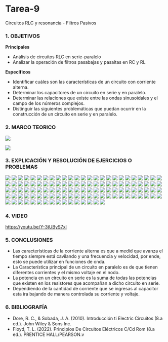 # Tarea-9
Circuitos RLC y resonancia - Filtros Pasivos

### 1. OBJETIVOS

**Principales**
- Análisis de circuitos RLC en serie-paralelo
- Analizar la operación de filtros pasabajas y pasaltas en RC y RL


**Específicos**

- Identificar cuáles son las características de un circuito con corriente alterna.
- Determinar los capacitores de un circuito en serie y en paralelo.
- Determinar las relaciones que existe entre las ondas sinusoidales y el campo de los números complejos.
- Distinguir las siguientes problemáticas que puedan ocurrir en la construcción de un circuito en serie y en paralelo.

### 2. MARCO TEORICO
![](https://innovacionumh.es/Proyectos/P_19/Tema_3/images/pic236.jpg)

![](https://2.bp.blogspot.com/-7sCqEnBX6Uc/WuppbgSmgII/AAAAAAAAFEQ/LNaSpClwoA03EQ8XjRvAYGtnpesHsj9XwCLcBGAs/s280/IMPEDANCIA%2B4.bmp)

### 3. EXPLICACIÓN Y RESOLUCIÓN DE EJERCICIOS O PROBLEMAS

![](https://github.com/SanchezMaiAndresSebastian/Tarea-8/blob/main/Fotos/Tarea%208%20-%20Fund.%20de%20Circuitos%202022-01.png)
![](https://github.com/SanchezMaiAndresSebastian/Tarea-8/blob/main/Fotos/Tarea%208%20-%20Fund.%20de%20Circuitos%202022-02.png)
![](https://github.com/SanchezMaiAndresSebastian/Tarea-8/blob/main/Fotos/Tarea%208%20-%20Fund.%20de%20Circuitos%202022-03.png)
![](https://github.com/SanchezMaiAndresSebastian/Tarea-8/blob/main/Fotos/Tarea%208%20-%20Fund.%20de%20Circuitos%202022-04.png)
![](https://github.com/SanchezMaiAndresSebastian/Tarea-8/blob/main/Fotos/Tarea%208%20-%20Fund.%20de%20Circuitos%202022-05.png)
![](https://github.com/SanchezMaiAndresSebastian/Tarea-8/blob/main/Fotos/Tarea%208%20-%20Fund.%20de%20Circuitos%202022-06.png)
![](https://github.com/SanchezMaiAndresSebastian/Tarea-8/blob/main/Fotos/Tarea%208%20-%20Fund.%20de%20Circuitos%202022-07.png)
![](https://github.com/SanchezMaiAndresSebastian/Tarea-8/blob/main/Fotos/Tarea%208%20-%20Fund.%20de%20Circuitos%202022-08.png)
![](https://github.com/SanchezMaiAndresSebastian/Tarea-8/blob/main/Fotos/Tarea%208%20-%20Fund.%20de%20Circuitos%202022-09.png)
![](https://github.com/SanchezMaiAndresSebastian/Tarea-8/blob/main/Fotos/Tarea%208%20-%20Fund.%20de%20Circuitos%202022-10.png)
![](https://github.com/SanchezMaiAndresSebastian/Tarea-8/blob/main/Fotos/Tarea%208%20-%20Fund.%20de%20Circuitos%202022-11.png)
![](https://github.com/SanchezMaiAndresSebastian/Tarea-8/blob/main/Fotos/Tarea%208%20-%20Fund.%20de%20Circuitos%202022-12.png)
![](https://github.com/SanchezMaiAndresSebastian/Tarea-8/blob/main/Fotos/Tarea%208%20-%20Fund.%20de%20Circuitos%202022-13.png)
![](https://github.com/SanchezMaiAndresSebastian/Tarea-8/blob/main/Fotos/Tarea%208%20-%20Fund.%20de%20Circuitos%202022-14.png)
![](https://github.com/SanchezMaiAndresSebastian/Tarea-8/blob/main/Fotos/Tarea%208%20-%20Fund.%20de%20Circuitos%202022-15.png)
![](https://github.com/SanchezMaiAndresSebastian/Tarea-8/blob/main/Fotos/Tarea%208%20-%20Fund.%20de%20Circuitos%202022-16.png)
![](https://github.com/SanchezMaiAndresSebastian/Tarea-8/blob/main/Fotos/Tarea%208%20-%20Fund.%20de%20Circuitos%202022-17.png)
![](https://github.com/SanchezMaiAndresSebastian/Tarea-8/blob/main/Fotos/Tarea%208%20-%20Fund.%20de%20Circuitos%202022-18.png)
![](https://github.com/SanchezMaiAndresSebastian/Tarea-8/blob/main/Fotos/Tarea%208%20-%20Fund.%20de%20Circuitos%202022-19.png)
![](https://github.com/SanchezMaiAndresSebastian/Tarea-8/blob/main/Fotos/Tarea%208%20-%20Fund.%20de%20Circuitos%202022-20.png)
![](https://github.com/SanchezMaiAndresSebastian/Tarea-8/blob/main/Fotos/Tarea%208%20-%20Fund.%20de%20Circuitos%202022-21.png)
![](https://github.com/SanchezMaiAndresSebastian/Tarea-8/blob/main/Fotos/Tarea%208%20-%20Fund.%20de%20Circuitos%202022-22.png)
![](https://github.com/SanchezMaiAndresSebastian/Tarea-8/blob/main/Fotos/Tarea%208%20-%20Fund.%20de%20Circuitos%202022-23.png)
![](https://github.com/SanchezMaiAndresSebastian/Tarea-8/blob/main/Fotos/Tarea%208%20-%20Fund.%20de%20Circuitos%202022-24.png)
![](https://github.com/SanchezMaiAndresSebastian/Tarea-8/blob/main/Fotos/Tarea%208%20-%20Fund.%20de%20Circuitos%202022-25.png)
![](https://github.com/SanchezMaiAndresSebastian/Tarea-8/blob/main/Fotos/Tarea%208%20-%20Fund.%20de%20Circuitos%202022-26.png)
![](https://github.com/SanchezMaiAndresSebastian/Tarea-8/blob/main/Fotos/Tarea%208%20-%20Fund.%20de%20Circuitos%202022-27.png)
![](https://github.com/SanchezMaiAndresSebastian/Tarea-8/blob/main/Fotos/Tarea%208%20-%20Fund.%20de%20Circuitos%202022-28.png)
![](https://github.com/SanchezMaiAndresSebastian/Tarea-8/blob/main/Fotos/Tarea%208%20-%20Fund.%20de%20Circuitos%202022-29.png)
![](https://github.com/SanchezMaiAndresSebastian/Tarea-8/blob/main/Fotos/Tarea%208%20-%20Fund.%20de%20Circuitos%202022-10.png)
![](https://github.com/SanchezMaiAndresSebastian/Tarea-8/blob/main/Fotos/Tarea%208%20-%20Fund.%20de%20Circuitos%202022-11.png)
![](https://github.com/SanchezMaiAndresSebastian/Tarea-8/blob/main/Fotos/Tarea%208%20-%20Fund.%20de%20Circuitos%202022-12.png)
![](https://github.com/SanchezMaiAndresSebastian/Tarea-8/blob/main/Fotos/Tarea%208%20-%20Fund.%20de%20Circuitos%202022-13.png)
![](https://github.com/SanchezMaiAndresSebastian/Tarea-8/blob/main/Fotos/Tarea%208%20-%20Fund.%20de%20Circuitos%202022-14.png)
![](https://github.com/SanchezMaiAndresSebastian/Tarea-8/blob/main/Fotos/Tarea%208%20-%20Fund.%20de%20Circuitos%202022-15.png)
![](https://github.com/SanchezMaiAndresSebastian/Tarea-8/blob/main/Fotos/Tarea%208%20-%20Fund.%20de%20Circuitos%202022-16.png)
![](https://github.com/SanchezMaiAndresSebastian/Tarea-8/blob/main/Fotos/Tarea%208%20-%20Fund.%20de%20Circuitos%202022-17.png)
![](https://github.com/SanchezMaiAndresSebastian/Tarea-8/blob/main/Fotos/Tarea%208%20-%20Fund.%20de%20Circuitos%202022-18.png)
![](https://github.com/SanchezMaiAndresSebastian/Tarea-8/blob/main/Fotos/Tarea%208%20-%20Fund.%20de%20Circuitos%202022-19.png)
![](https://github.com/SanchezMaiAndresSebastian/Tarea-8/blob/main/Fotos/Tarea%208%20-%20Fund.%20de%20Circuitos%202022-20.png)
![](https://github.com/SanchezMaiAndresSebastian/Tarea-8/blob/main/Fotos/Tarea%208%20-%20Fund.%20de%20Circuitos%202022-21.png)
![](https://github.com/SanchezMaiAndresSebastian/Tarea-8/blob/main/Fotos/Tarea%208%20-%20Fund.%20de%20Circuitos%202022-22.png)
![](https://github.com/SanchezMaiAndresSebastian/Tarea-8/blob/main/Fotos/Tarea%208%20-%20Fund.%20de%20Circuitos%202022-23.png)
![](https://github.com/SanchezMaiAndresSebastian/Tarea-8/blob/main/Fotos/Tarea%208%20-%20Fund.%20de%20Circuitos%202022-24.png)
![](https://github.com/SanchezMaiAndresSebastian/Tarea-8/blob/main/Fotos/Tarea%208%20-%20Fund.%20de%20Circuitos%202022-25.png)
![](https://github.com/SanchezMaiAndresSebastian/Tarea-8/blob/main/Fotos/Tarea%208%20-%20Fund.%20de%20Circuitos%202022-26.png)
![](https://github.com/SanchezMaiAndresSebastian/Tarea-8/blob/main/Fotos/Tarea%208%20-%20Fund.%20de%20Circuitos%202022-27.png)
![](https://github.com/SanchezMaiAndresSebastian/Tarea-8/blob/main/Fotos/Tarea%208%20-%20Fund.%20de%20Circuitos%202022-28.png)
![](https://github.com/SanchezMaiAndresSebastian/Tarea-8/blob/main/Fotos/Tarea%208%20-%20Fund.%20de%20Circuitos%202022-29.png)
![](https://github.com/SanchezMaiAndresSebastian/Tarea-8/blob/main/Fotos/Tarea%208%20-%20Fund.%20de%20Circuitos%202022-30.png)
![](https://github.com/SanchezMaiAndresSebastian/Tarea-8/blob/main/Fotos/Tarea%208%20-%20Fund.%20de%20Circuitos%202022-31.png)
![](https://github.com/SanchezMaiAndresSebastian/Tarea-8/blob/main/Fotos/Tarea%208%20-%20Fund.%20de%20Circuitos%202022-32.png)
![](https://github.com/SanchezMaiAndresSebastian/Tarea-8/blob/main/Fotos/Tarea%208%20-%20Fund.%20de%20Circuitos%202022-33.png)
![](https://github.com/SanchezMaiAndresSebastian/Tarea-8/blob/main/Fotos/Tarea%208%20-%20Fund.%20de%20Circuitos%202022-34.png)
![](https://github.com/SanchezMaiAndresSebastian/Tarea-8/blob/main/Fotos/Tarea%208%20-%20Fund.%20de%20Circuitos%202022-35.png)
![](https://github.com/SanchezMaiAndresSebastian/Tarea-8/blob/main/Fotos/Tarea%208%20-%20Fund.%20de%20Circuitos%202022-36.png)
![](https://github.com/SanchezMaiAndresSebastian/Tarea-8/blob/main/Fotos/Tarea%208%20-%20Fund.%20de%20Circuitos%202022-37.png)
![](https://github.com/SanchezMaiAndresSebastian/Tarea-8/blob/main/Fotos/Tarea%208%20-%20Fund.%20de%20Circuitos%202022-38.png)
![](https://github.com/SanchezMaiAndresSebastian/Tarea-8/blob/main/Fotos/Tarea%208%20-%20Fund.%20de%20Circuitos%202022-39.png)
![](https://github.com/SanchezMaiAndresSebastian/Tarea-8/blob/main/Fotos/Tarea%208%20-%20Fund.%20de%20Circuitos%202022-40.png)
![](https://github.com/SanchezMaiAndresSebastian/Tarea-8/blob/main/Fotos/Tarea%208%20-%20Fund.%20de%20Circuitos%202022-41.png)
![](https://github.com/SanchezMaiAndresSebastian/Tarea-8/blob/main/Fotos/Tarea%208%20-%20Fund.%20de%20Circuitos%202022-42.png)
![](https://github.com/SanchezMaiAndresSebastian/Tarea-8/blob/main/Fotos/Tarea%208%20-%20Fund.%20de%20Circuitos%202022-43.png)
![](https://github.com/SanchezMaiAndresSebastian/Tarea-8/blob/main/Fotos/Tarea%208%20-%20Fund.%20de%20Circuitos%202022-44.png)
![](https://github.com/SanchezMaiAndresSebastian/Tarea-8/blob/main/Fotos/Tarea%208%20-%20Fund.%20de%20Circuitos%202022-45.png)
![](https://github.com/SanchezMaiAndresSebastian/Tarea-8/blob/main/Fotos/Tarea%208%20-%20Fund.%20de%20Circuitos%202022-46.png)
![](https://github.com/SanchezMaiAndresSebastian/Tarea-8/blob/main/Fotos/Tarea%208%20-%20Fund.%20de%20Circuitos%202022-47.png)
![](https://github.com/SanchezMaiAndresSebastian/Tarea-8/blob/main/Fotos/Tarea%208%20-%20Fund.%20de%20Circuitos%202022-48.png)
![](https://github.com/SanchezMaiAndresSebastian/Tarea-8/blob/main/Fotos/Tarea%208%20-%20Fund.%20de%20Circuitos%202022-49.png)
![](https://github.com/SanchezMaiAndresSebastian/Tarea-8/blob/main/Fotos/Tarea%208%20-%20Fund.%20de%20Circuitos%202022-50.png)
![](https://github.com/SanchezMaiAndresSebastian/Tarea-8/blob/main/Fotos/Tarea%208%20-%20Fund.%20de%20Circuitos%202022-51.png)
![](https://github.com/SanchezMaiAndresSebastian/Tarea-8/blob/main/Fotos/Tarea%208%20-%20Fund.%20de%20Circuitos%202022-52.png)
![](https://github.com/SanchezMaiAndresSebastian/Tarea-8/blob/main/Fotos/Tarea%208%20-%20Fund.%20de%20Circuitos%202022-53.png)
![](https://github.com/SanchezMaiAndresSebastian/Tarea-8/blob/main/Fotos/Tarea%208%20-%20Fund.%20de%20Circuitos%202022-54.png)
![](https://github.com/SanchezMaiAndresSebastian/Tarea-8/blob/main/Fotos/Tarea%208%20-%20Fund.%20de%20Circuitos%202022-55.png)
![](https://github.com/SanchezMaiAndresSebastian/Tarea-8/blob/main/Fotos/Tarea%208%20-%20Fund.%20de%20Circuitos%202022-56.png)
![](https://github.com/SanchezMaiAndresSebastian/Tarea-8/blob/main/Fotos/Tarea%208%20-%20Fund.%20de%20Circuitos%202022-57.png)
![](https://github.com/SanchezMaiAndresSebastian/Tarea-8/blob/main/Fotos/Tarea%208%20-%20Fund.%20de%20Circuitos%202022-58.png)
![](https://github.com/SanchezMaiAndresSebastian/Tarea-8/blob/main/Fotos/Tarea%208%20-%20Fund.%20de%20Circuitos%202022-59.png)
![](https://github.com/SanchezMaiAndresSebastian/Tarea-8/blob/main/Fotos/Tarea%208%20-%20Fund.%20de%20Circuitos%202022-50.png)
![](https://github.com/SanchezMaiAndresSebastian/Tarea-8/blob/main/Fotos/Tarea%208%20-%20Fund.%20de%20Circuitos%202022-51.png)
![](https://github.com/SanchezMaiAndresSebastian/Tarea-8/blob/main/Fotos/Tarea%208%20-%20Fund.%20de%20Circuitos%202022-52.png)
![](https://github.com/SanchezMaiAndresSebastian/Tarea-8/blob/main/Fotos/Tarea%208%20-%20Fund.%20de%20Circuitos%202022-53.png)
![](https://github.com/SanchezMaiAndresSebastian/Tarea-8/blob/main/Fotos/Tarea%208%20-%20Fund.%20de%20Circuitos%202022-54.png)
![](https://github.com/SanchezMaiAndresSebastian/Tarea-8/blob/main/Fotos/Tarea%208%20-%20Fund.%20de%20Circuitos%202022-55.png)
![](https://github.com/SanchezMaiAndresSebastian/Tarea-8/blob/main/Fotos/Tarea%208%20-%20Fund.%20de%20Circuitos%202022-56.png)
![](https://github.com/SanchezMaiAndresSebastian/Tarea-8/blob/main/Fotos/Tarea%208%20-%20Fund.%20de%20Circuitos%202022-57.png)
![](https://github.com/SanchezMaiAndresSebastian/Tarea-8/blob/main/Fotos/Tarea%208%20-%20Fund.%20de%20Circuitos%202022-58.png)
![](https://github.com/SanchezMaiAndresSebastian/Tarea-8/blob/main/Fotos/Tarea%208%20-%20Fund.%20de%20Circuitos%202022-59.png)
![](https://github.com/SanchezMaiAndresSebastian/Tarea-8/blob/main/Fotos/Tarea%208%20-%20Fund.%20de%20Circuitos%202022-60.png)
![](https://github.com/SanchezMaiAndresSebastian/Tarea-8/blob/main/Fotos/Tarea%208%20-%20Fund.%20de%20Circuitos%202022-61.png)
![](https://github.com/SanchezMaiAndresSebastian/Tarea-8/blob/main/Fotos/Tarea%208%20-%20Fund.%20de%20Circuitos%202022-62.png)
![](https://github.com/SanchezMaiAndresSebastian/Tarea-8/blob/main/Fotos/Tarea%208%20-%20Fund.%20de%20Circuitos%202022-63.png)
![](https://github.com/SanchezMaiAndresSebastian/Tarea-8/blob/main/Fotos/Tarea%208%20-%20Fund.%20de%20Circuitos%202022-64.png)
![](https://github.com/SanchezMaiAndresSebastian/Tarea-8/blob/main/Fotos/Tarea%208%20-%20Fund.%20de%20Circuitos%202022-65.png)
![](https://github.com/SanchezMaiAndresSebastian/Tarea-8/blob/main/Fotos/Tarea%208%20-%20Fund.%20de%20Circuitos%202022-66.png)
![](https://github.com/SanchezMaiAndresSebastian/Tarea-8/blob/main/Fotos/Tarea%208%20-%20Fund.%20de%20Circuitos%202022-67.png)
![](https://github.com/SanchezMaiAndresSebastian/Tarea-8/blob/main/Fotos/Tarea%208%20-%20Fund.%20de%20Circuitos%202022-68.png)
![](https://github.com/SanchezMaiAndresSebastian/Tarea-8/blob/main/Fotos/Tarea%208%20-%20Fund.%20de%20Circuitos%202022-69.png)
![](https://github.com/SanchezMaiAndresSebastian/Tarea-8/blob/main/Fotos/Tarea%208%20-%20Fund.%20de%20Circuitos%202022-70.png)
![](https://github.com/SanchezMaiAndresSebastian/Tarea-8/blob/main/Fotos/Tarea%208%20-%20Fund.%20de%20Circuitos%202022-71.png)
![](https://github.com/SanchezMaiAndresSebastian/Tarea-8/blob/main/Fotos/Tarea%208%20-%20Fund.%20de%20Circuitos%202022-72.png)
![](https://github.com/SanchezMaiAndresSebastian/Tarea-8/blob/main/Fotos/Tarea%208%20-%20Fund.%20de%20Circuitos%202022-73.png)
![](https://github.com/SanchezMaiAndresSebastian/Tarea-8/blob/main/Fotos/Tarea%208%20-%20Fund.%20de%20Circuitos%202022-74.png)
![](https://github.com/SanchezMaiAndresSebastian/Tarea-8/blob/main/Fotos/Tarea%208%20-%20Fund.%20de%20Circuitos%202022-75.png)
![](https://github.com/SanchezMaiAndresSebastian/Tarea-8/blob/main/Fotos/Tarea%208%20-%20Fund.%20de%20Circuitos%202022-76.png)
![](https://github.com/SanchezMaiAndresSebastian/Tarea-8/blob/main/Fotos/Tarea%208%20-%20Fund.%20de%20Circuitos%202022-77.png)
![](https://github.com/SanchezMaiAndresSebastian/Tarea-8/blob/main/Fotos/Tarea%208%20-%20Fund.%20de%20Circuitos%202022-78.png)
![](https://github.com/SanchezMaiAndresSebastian/Tarea-8/blob/main/Fotos/Tarea%208%20-%20Fund.%20de%20Circuitos%202022-79.png)
![](https://github.com/SanchezMaiAndresSebastian/Tarea-8/blob/main/Fotos/Tarea%208%20-%20Fund.%20de%20Circuitos%202022-80.png)
![](https://github.com/SanchezMaiAndresSebastian/Tarea-8/blob/main/Fotos/Tarea%208%20-%20Fund.%20de%20Circuitos%202022-81.png)
![](https://github.com/SanchezMaiAndresSebastian/Tarea-8/blob/main/Fotos/Tarea%208%20-%20Fund.%20de%20Circuitos%202022-82.png)
![](https://github.com/SanchezMaiAndresSebastian/Tarea-8/blob/main/Fotos/Tarea%208%20-%20Fund.%20de%20Circuitos%202022-83.png)
![](https://github.com/SanchezMaiAndresSebastian/Tarea-8/blob/main/Fotos/Tarea%208%20-%20Fund.%20de%20Circuitos%202022-84.png)
![](https://github.com/SanchezMaiAndresSebastian/Tarea-8/blob/main/Fotos/Tarea%208%20-%20Fund.%20de%20Circuitos%202022-85.png)
![](https://github.com/SanchezMaiAndresSebastian/Tarea-8/blob/main/Fotos/Tarea%208%20-%20Fund.%20de%20Circuitos%202022-86.png)



### 4. VIDEO

https://youtu.be/Y-3tUByS7xI

### 5. CONCLUSIONES

- Las características de la corriente alterna es que a medid que avanza el tiempo siempre está cavilando y una frecuencia y velocidad, por ende, esto se puede utilizar en funciones de onda.
- La Característica principal de un circuito en paralelo es de que tienen diferentes corrientes y el mismo voltaje en el nodo.
- La potencia en un circuito en serie es la suma de todas las potencias que existen en los resistores que acompañan a dicho circuito en serie.
- Dependiendo de la cantidad de corriente que se ingresas al capacitor esta ira bajando de manera controlada su corriente y voltaje.
### 6. BIBLIOGRAFÍA

- Dore, R. C., & Sobada, J. A. (2010). Introducción ti Electric Circuitos (8.a ed.). John Wiley & Sons Inc.
- Floyd, T. L. (2022). Principios De Circuitos Eléctricos C/Cd Rom (8.a ed.). PRENTICE HALL/PEARSON.v  
